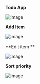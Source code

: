 
**Todo App**

![image](https://github.com/user-attachments/assets/afce541e-248b-4ce6-8c25-8c7a131ecfbc)

**Add Item**

![image](https://github.com/user-attachments/assets/b3bece30-ec84-4cdb-92fd-0a8698100ec5)

**Edit item **

![image](https://github.com/user-attachments/assets/31c03188-ff66-4b43-aeca-9eebdc2eb989)

**Sort priority**

![image](https://github.com/user-attachments/assets/f60e7879-437a-4e38-8ca3-c164bfed4ae4)


